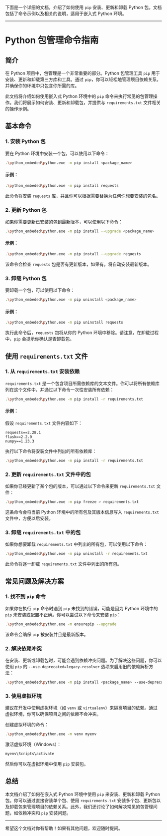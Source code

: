下面是一个详细的文档，介绍了如何使用 `pip` 安装、更新和卸载 Python 包。文档包括了命令示例以及相关的说明，适用于嵌入式 Python 环境。

---

# Python 包管理命令指南

## 简介

在 Python 项目中，包管理是一个非常重要的部分。Python 包管理工具 `pip` 用于安装、更新和卸载第三方库和工具。通过 `pip`，你可以轻松地管理项目依赖关系，并确保你的环境中只包含你所需的库。

此文档将介绍如何使用嵌入式 Python 环境中的 `pip` 命令来执行常见的包管理操作。我们将展示如何安装、更新和卸载包，并提供与 `requirements.txt` 文件相关的操作示例。

## 基本命令

### 1. 安装 Python 包

要在 Python 环境中安装一个包，可以使用以下命令：

```bash
.\python_embeded\python.exe -m pip install <package_name>
```

#### 示例：

```bash
.\python_embeded\python.exe -m pip install requests
```

此命令将安装 `requests` 库，并且你可以根据需要替换为任何你想要安装的包名。

### 2. 更新 Python 包

如果你需要更新已安装的包到最新版本，可以使用以下命令：

```bash
.\python_embeded\python.exe -m pip install --upgrade <package_name>
```

#### 示例：

```bash
.\python_embeded\python.exe -m pip install --upgrade requests
```

该命令会检查 `requests` 包是否有更新版本，如果有，将自动安装最新版本。

### 3. 卸载 Python 包

要卸载一个包，可以使用以下命令：

```bash
.\python_embeded\python.exe -m pip uninstall <package_name>
```

#### 示例：

```bash
.\python_embeded\python.exe -m pip uninstall requests
```

执行此命令后，`requests` 包将从你的 Python 环境中移除。请注意，在卸载过程中，`pip` 会提示你确认是否卸载包。

## 使用 `requirements.txt` 文件

### 1. 从 `requirements.txt` 安装依赖

`requirements.txt` 是一个包含项目所需依赖库的文本文件。你可以将所有依赖库列在这个文件中，并通过以下命令一次性安装所有依赖：

```bash
.\python_embeded\python.exe -m pip install -r requirements.txt
```

#### 示例：

假设 `requirements.txt` 文件内容如下：

```
requests==2.28.1
flask==2.2.0
numpy==1.23.3
```

执行以下命令将安装文件中列出的所有依赖库：

```bash
.\python_embeded\python.exe -m pip install -r requirements.txt
```

### 2. 更新 `requirements.txt` 文件中的包

如果你已经更新了某个包的版本，可以通过以下命令来更新 `requirements.txt` 文件：

```bash
.\python_embeded\python.exe -m pip freeze > requirements.txt
```

这条命令会将当前 Python 环境中的所有包及其版本信息写入 `requirements.txt` 文件中，方便以后安装。

### 3. 卸载 `requirements.txt` 中的包

如果你想要卸载 `requirements.txt` 中列出的所有包，可以使用以下命令：

```bash
.\python_embeded\python.exe -m pip uninstall -r requirements.txt
```

此命令将逐一卸载 `requirements.txt` 文件中列出的所有包。

## 常见问题及解决方案

### 1. 找不到 `pip` 命令

如果你在执行 `pip` 命令时遇到 `pip` 未找到的错误，可能是因为 Python 环境中的 `pip` 未安装或配置不正确。你可以尝试以下命令来安装 `pip`：

```bash
.\python_embeded\python.exe -m ensurepip --upgrade
```

该命令会确保 `pip` 被安装并且是最新版本。

### 2. 解决依赖冲突

在安装、更新或卸载包时，可能会遇到依赖冲突问题。为了解决这些问题，你可以使用 `pip` 的 `--use-deprecated=legacy-resolver` 选项来启用旧的依赖解析方法：

```bash
.\python_embeded\python.exe -m pip install <package_name> --use-deprecated=legacy-resolver
```

### 3. 使用虚拟环境

建议在开发中使用虚拟环境（如 `venv` 或 `virtualenv`）来隔离项目的依赖。通过虚拟环境，你可以确保项目之间的依赖不会冲突。

创建虚拟环境的命令：

```bash
.\python_embeded\python.exe -m venv myenv
```

激活虚拟环境（Windows）：

```bash
myenv\Scripts\activate
```

然后你可以在虚拟环境中使用 `pip` 安装包。

## 总结

本文档介绍了如何在嵌入式 Python 环境中使用 `pip` 来安装、更新和卸载 Python 包。你可以通过直接安装单个包、使用 `requirements.txt` 安装多个包、更新包以及卸载包来管理项目的依赖关系。此外，我们还讨论了如何解决常见的包管理问题，如依赖冲突和 `pip` 安装问题。

---

希望这个文档对你有帮助！如果有其他问题，欢迎随时提问。